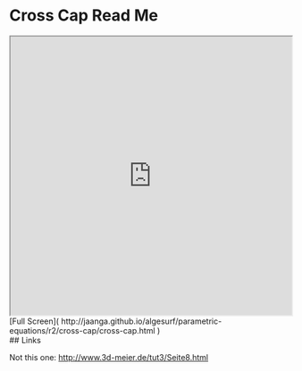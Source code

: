 Cross Cap Read Me
===

<iframe src='http://jaanga.github.io/algesurf/parametric-equations/r2/cross-cap/cross-cap.html' width=100% height=500px >
There is an `iframe` here. It is not visible when viewed on github.com/algesurf. To view, please see 'Project Links' below.
</iframe>
[Full Screen]( http://jaanga.github.io/algesurf/parametric-equations/r2/cross-cap/cross-cap.html )
<br>
## Links 


Not this one: <http://www.3d-meier.de/tut3/Seite8.html>  
